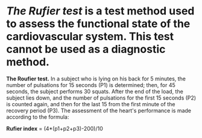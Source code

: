# *The Rufier test* is a test method used to assess the functional state of the cardiovascular system. This test cannot be used as a diagnostic method.
**The Roufier test.** In a subject who is lying on his back for 5 minutes, the number of pulsations for 15 seconds (P1) is determined; then, for 45 seconds, the subject performs 30 squats. After the end of the load, the subject lies down, and the number of pulsations for the first 15 seconds (P2) is counted again, and then for the last 15 from the first minute of the recovery period (P3). The assessment of the heart's performance is made according to the formula:

**Rufier index** = (4*(p1+p2+p3)-200)/10
